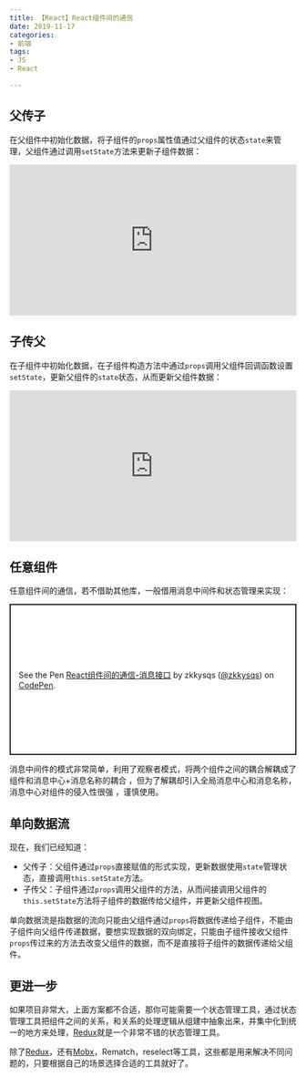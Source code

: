 ```yaml
---
title: 【React】React组件间的通信
date: 2019-11-17
categories: 
- 前端
tags: 
- JS
- React

---
```




## 父传子

在父组件中初始化数据，将子组件的`props`属性值通过父组件的状态`state`来管理，父组件通过调用`setState`方法来更新子组件数据：

<iframe height="265" style="width: 100%;" scrolling="no" title="React父子组件的通信" src="https://codepen.io/zkkysqs/embed/RwwmJxO?height=265&theme-id=default&default-tab=js,result" frameborder="no" allowtransparency="true" allowfullscreen="true">
  See the Pen <a href='https://codepen.io/zkkysqs/pen/RwwmJxO'>React父子组件的通信</a> by zkkysqs
  (<a href='https://codepen.io/zkkysqs'>@zkkysqs</a>) on <a href='https://codepen.io'>CodePen</a>.
</iframe>

## 子传父

在子组件中初始化数据，在子组件构造方法中通过`props`调用父组件回调函数设置`setState`，更新父组件的`state`状态，从而更新父组件数据：

<iframe height="265" style="width: 100%;" scrolling="no" title="React 父子之间的通信-子传父" src="https://codepen.io/zkkysqs/embed/ExxzRJp?height=265&theme-id=default&default-tab=js,result" frameborder="no" allowtransparency="true" allowfullscreen="true">
  See the Pen <a href='https://codepen.io/zkkysqs/pen/ExxzRJp'>React 父子之间的通信-子传父</a> by zkkysqs
  (<a href='https://codepen.io/zkkysqs'>@zkkysqs</a>) on <a href='https://codepen.io'>CodePen</a>.
</iframe>

## 任意组件

任意组件间的通信，若不借助其他库，一般借用消息中间件和状态管理来实现：

<p class="codepen" data-height="265" data-theme-id="default" data-default-tab="js,result" data-user="zkkysqs" data-slug-hash="eYYajNK" style="height: 265px; box-sizing: border-box; display: flex; align-items: center; justify-content: center; border: 2px solid; margin: 1em 0; padding: 1em;" data-pen-title="React组件间的通信-消息接口">
  <span>See the Pen <a href="https://codepen.io/zkkysqs/pen/eYYajNK">
  React组件间的通信-消息接口</a> by zkkysqs (<a href="https://codepen.io/zkkysqs">@zkkysqs</a>)
  on <a href="https://codepen.io">CodePen</a>.</span>
</p>
<script async src="https://static.codepen.io/assets/embed/ei.js"></script>
 消息中间件的模式非常简单，利用了观察者模式，将两个组件之间的耦合解耦成了组件和消息中心+消息名称的耦合 ，但为了解耦却引入全局消息中心和消息名称，消息中心对组件的侵入性很强 ，谨慎使用。

## 单向数据流

现在，我们已经知道：

+ 父传子：父组件通过`props`直接赋值的形式实现，更新数据使用`state`管理状态，直接调用`this.setState`方法。
+ 子传父：子组件通过`props`调用父组件的方法，从而间接调用父组件的`this.setState`方法将子组件的数据传给父组件，并更新父组件视图。

 单向数据流是指数据的流向只能由父组件通过`props`将数据传递给子组件，不能由子组件向父组件传递数据，要想实现数据的双向绑定，只能由子组件接收父组件`props`传过来的方法去改变父组件的数据，而不是直接将子组件的数据传递给父组件。

## 更进一步

如果项目非常大，上面方案都不合适，那你可能需要一个状态管理工具，通过状态管理工具把组件之间的关系，和关系的处理逻辑从组建中抽象出来，并集中化到统一的地方来处理，[Redux](https://redux.js.org)就是一个非常不错的状态管理工具。

除了[Redux](https://redux.js.org)，还有[Mobx](https://cn.mobx.js.org)，Rematch，reselect等工具，这些都是用来解决不同问题的，只要根据自己的场景选择合适的工具就好了。